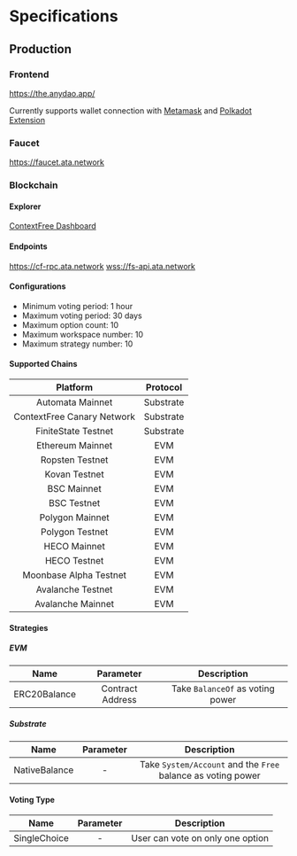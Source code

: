 # Specifications
## Production

### Frontend
<https://the.anydao.app/>

Currently supports wallet connection with [Metamask](https://metamask.io/) and [Polkadot Extension](https://polkadot.js.org/extension/)

### Faucet
<https://faucet.ata.network>

### Blockchain
#### Explorer
[ContextFree Dashboard](https://dashboard.ata.network/?rpc=wss%3A%2F%2Fcf-api.ata.network#/explorer)
#### Endpoints
<https://cf-rpc.ata.network>
<wss://fs-api.ata.network>
#### Configurations
- Minimum voting period: 1 hour
- Maximum voting period: 30 days
- Maximum option count: 10
- Maximum workspace number: 10
- Maximum strategy number: 10
#### Supported Chains
|     Platform      | Protocol|
|:-----------------:|:-------:|
|  Automata Mainnet  |   Substrate   |
| ContextFree Canary Network | Substrate |
| FiniteState Testnet| Substrate |
| Ethereum Mainnet | EVM |
| Ropsten Testnet | EVM |
| Kovan Testnet | EVM |
| BSC Mainnet | EVM |
| BSC Testnet | EVM |
| Polygon Mainnet | EVM |
| Polygon Testnet | EVM |
| HECO Mainnet | EVM |
| HECO Testnet | EVM |
| Moonbase Alpha Testnet | EVM |
| Avalanche Testnet | EVM |
| Avalanche Mainnet | EVM |

#### Strategies
##### EVM
|     Name   |   Parameter    |          Description           |
|:----------:|:--------------:|:------------------------------:|
|ERC20Balance|Contract Address|Take `BalanceOf` as voting power|

##### Substrate
|    Name     |Parameter|  Description  |
|:-----------:|:-------:|:-------------:|
|NativeBalance|    -    |Take `System/Account` and the `Free` balance as voting power|

#### Voting Type
|    Name    | Parameter |Description|
|:----------:|:---------:|:---------:|
|SingleChoice|     -     |User can vote on only one option|
